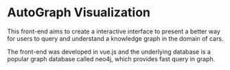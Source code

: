 # AutoGraph Visualization

This front-end aims to create a interactive interface to present a better way for users to query and understand a knowledge graph in the domain of cars. 

The front-end was developed in vue.js and the underlying database is a popular graph database called neo4j, which provides fast query in graph.